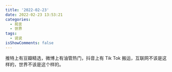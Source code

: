 ```yaml
---
title: '2022-02-23'
date: 2022-02-23 13:53:21
categories:
  - 苑言
  - 世界
tags:
  - 说说
isShowComments: false
---
```


推特上有豆瓣精选，微博上有油管热门，抖音上有 Tik Tok 搬运，互联网不该是这样的，世界不该是这个样的。
